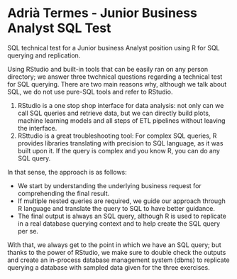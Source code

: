 # Adrià Termes - Junior Business Analyst SQL Test
SQL technical test for a Junior business Analyst position using R for SQL querying and replication.

Using RStudio and built-in tools that can be easily ran on any person directory; we answer three twchnical questions regarding a technical test for SQL querying. There are two main reasons why, although we talk about SQL, we do not use pure-SQL tools and refer to RStudio.

1. RStudio is a one stop shop interface for data analysis: not only can we call SQL queries and retrieve data, but we can directly build plots, machine learning models and all steps of ETL pipelines without leaving the interface.
2. RSttudio is a great troubleshooting tool: For complex SQL queries, R provides libraries translating with precision to SQL language, as it was built upon it. If the query is complex and you know R, you can do any SQL query.

In that sense, the approach is as follows:

- We start by understanding the underlying business request for comprehending the final result.
- If multiple nested queries are required, we guide our approach through R language and translate the query to SQL to have better guidance.
- The final output is always an SQL query, although R is used to replicate in a real database querying context and to help create the SQL query per se.

With that, we always get to the point in which we have an SQL query; but thanks to the power of RStudio, we make sure to double check the outputs and create an in-process database management system (dbms) to replicate querying a database with sampled data given for the three exercises.
